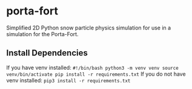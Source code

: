 # porta-fort
Simplified 2D Python snow particle physics simulation for use in a simulation for the Porta-Fort.

## Install Dependencies
If you have venv installed:
    `#!/bin/bash
    python3 -m venv venv
    source venv/bin/activate
    pip install -r requirements.txt`
If you do not have venv installed:
    `pip3 install -r requirements.txt`
